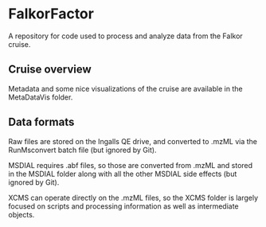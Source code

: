 # FalkorFactor
A repository for code used to process and analyze data from the Falkor cruise. 


## Cruise overview
Metadata and some nice visualizations of the cruise are available in the MetaDataVis folder.

## Data formats
Raw files are stored on the Ingalls QE drive, and converted to .mzML 
via the RunMsconvert batch file (but ignored by Git).

MSDIAL requires .abf files, so those are converted from .mzML and stored in the MSDIAL folder along with all 
the other MSDIAL side effects (but ignored by Git).

XCMS can operate directly on the .mzML files, so the XCMS folder is largely focused on scripts and processing information as well as
intermediate objects.